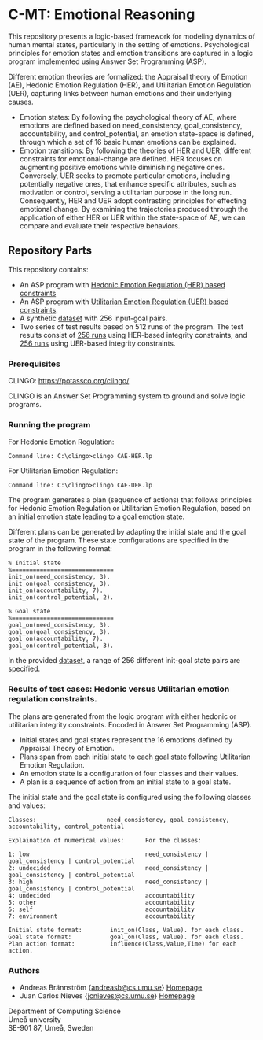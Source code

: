 # C-MT: Emotional Reasoning
This repository presents a logic-based framework for modeling dynamics of human mental states, particularly in the setting of emotions. Psychological principles for emotion states and emotion transitions are captured in a logic program implemented using Answer Set Programming (ASP). 

Different emotion theories are formalized: the Appraisal theory of Emotion (AE), Hedonic Emotion Regulation (HER), and Utilitarian Emotion Regulation (UER), capturing links between human emotions and their underlying causes. 

* Emotion states: By following the psychological theory of AE, where emotions are defined based on need_consistency, goal_consistency, accountability, and control_potential, an emotion state-space is defined, through which a set of 16 basic human emotions can be explained. 
* Emotion transitions: By following the theories of HER and UER, different constraints for emotional-change are defined. HER focuses on augmenting positive emotions while diminishing negative ones. Conversely, UER seeks to promote particular emotions, including potentially negative ones, that enhance specific attributes, such as motivation or control, serving a utilitarian purpose in the long run. Consequently, HER and UER adopt contrasting principles for effecting emotional change. By examining the trajectories produced through the application of either HER or UER within the state-space of AE, we can compare and evaluate their respective behaviors.

## Repository Parts
This repository contains: 
* An ASP program with [Hedonic Emotion Regulation (HER) based constraints](https://github.com/AndreasbCS/c-mt/blob/main/CAE-HER.lp)
* An ASP program with [Utilitarian Emotion Regulation (UER) based constraints](https://github.com/AndreasbCS/c-mt/blob/main/CAE-UER.lp). 
* A synthetic [dataset](https://github.com/AndreasbCS/c-mt/blob/main/CAE-init-goal-dataset.lp) with 256 input-goal pairs. 
* Two series of test results based on 512 runs of the program. The test results consist of [256 runs](https://github.com/AndreasbCS/c-mt/blob/main/CAE16%20Hedonic%20Test%20Results.pdf) using HER-based integrity constraints, and [256 runs](https://github.com/AndreasbCS/c-mt/blob/main/CAE16%20Utilitarian%20Test%20Results.pdf) using UER-based integrity constraints.

### Prerequisites

CLINGO: https://potassco.org/clingo/

CLINGO is an Answer Set Programming system to ground and solve logic programs.

### Running the program

For Hedonic Emotion Regulation: 
```
Command line: C:\clingo>clingo CAE-HER.lp
```
For Utilitarian Emotion Regulation: 
```
Command line: C:\clingo>clingo CAE-UER.lp
```

The program generates a plan (sequence of actions) that follows principles for Hedonic Emotion Regulation or Utilitarian Emotion Regulation, based on an initial emotion state leading to a goal emotion state.

Different plans can be generated by adapting the initial state and the goal state of the program. These state configurations are specified in the program in the following format:

```
% Initial state
%=============================
init_on(need_consistency, 3).
init_on(goal_consistency, 3).
init_on(accountability, 7).
init_on(control_potential, 2).

% Goal state
%=============================
goal_on(need_consistency, 3).
goal_on(goal_consistency, 3).
goal_on(accountability, 7).
goal_on(control_potential, 3).
```

In the provided [dataset](https://github.com/AndreasbCS/c-mt/blob/main/CAE-init-goal-dataset.lp), a range of 256 different init-goal state pairs are specified.

### Results of test cases: Hedonic versus Utilitarian emotion regulation constraints.

The plans are generated from the logic program with either hedonic or utilitarian integrity constraints. 
Encoded in Answer Set Programming (ASP).

* Initial states and goal states represent the 16 emotions defined by Appraisal Theory of Emotion.
* Plans span from each initial state to each goal state following Utilitarian Emotion Regulation.
* An emotion state is a configuration of four classes and their values.
* A plan is a sequence of action from an initial state to a goal state.

The initial state and the goal state is configured using the following classes and values:

```
Classes:                    need_consistency, goal_consistency, accountability, control_potential

Explaination of numerical values:      For the classes:

1: low                                 need_consistency | goal_consistency | control_potential
2: undecided                           need_consistency | goal_consistency | control_potential
3: high                                need_consistency | goal_consistency | control_potential
4: undecided                           accountability
5: other                               accountability
6: self                                accountability
7: environment                         accountability

Initial state format:        init_on(Class, Value). for each class.
Goal state format:           goal_on(Class, Value). for each class.
Plan action format:          influence(Class,Value,Time) for each action.
```



### Authors

* Andreas Brännström {andreasb@cs.umu.se} [Homepage](https://people.cs.umu.se/andreasb/)
* Juan Carlos Nieves {jcnieves@cs.umu.se} [Homepage](https://www.umu.se/en/staff/juan-carlos-nieves/)

Department of Computing Science  
Umeå university  
SE-901 87, Umeå, Sweden  
